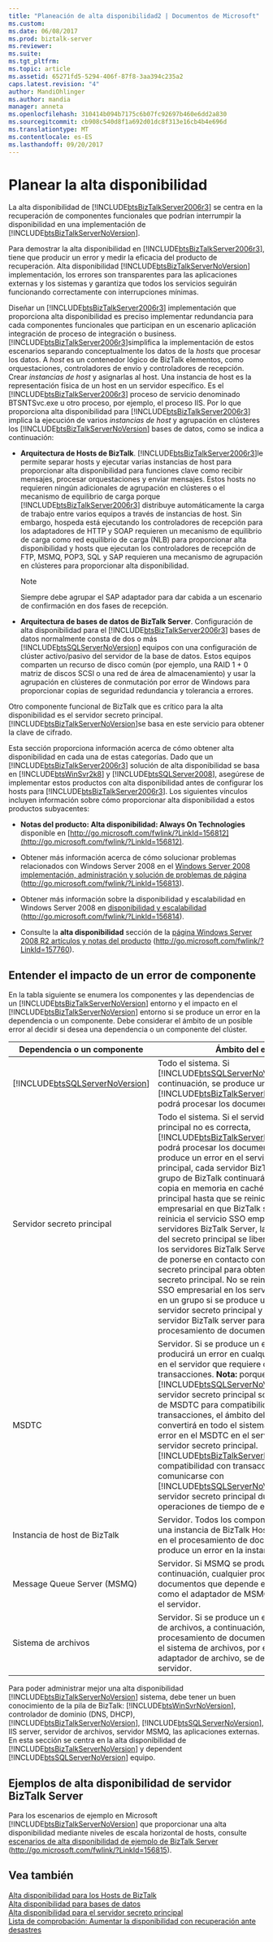```yaml
---
title: "Planeación de alta disponibilidad2 | Documentos de Microsoft"
ms.custom: 
ms.date: 06/08/2017
ms.prod: biztalk-server
ms.reviewer: 
ms.suite: 
ms.tgt_pltfrm: 
ms.topic: article
ms.assetid: 65271fd5-5294-406f-87f8-3aa394c235a2
caps.latest.revision: "4"
author: MandiOhlinger
ms.author: mandia
manager: anneta
ms.openlocfilehash: 310414b094b7175c6b07fc92697b460e6dd2a830
ms.sourcegitcommit: cb908c540d8f1a692d01dc8f313e16cb4b4e696d
ms.translationtype: MT
ms.contentlocale: es-ES
ms.lasthandoff: 09/20/2017
---
```

# <a name="planning-for-high-availability"></a>Planear la alta disponibilidad
La alta disponibilidad de [!INCLUDE[btsBizTalkServer2006r3](../includes/btsbiztalkserver2006r3-md.md)] se centra en la recuperación de componentes funcionales que podrían interrumpir la disponibilidad en una implementación de [!INCLUDE[btsBizTalkServerNoVersion](../includes/btsbiztalkservernoversion-md.md)].  
  
 Para demostrar la alta disponibilidad en [!INCLUDE[btsBizTalkServer2006r3](../includes/btsbiztalkserver2006r3-md.md)], tiene que producir un error y medir la eficacia del producto de recuperación. Alta disponibilidad [!INCLUDE[btsBizTalkServerNoVersion](../includes/btsbiztalkservernoversion-md.md)] implementación, los errores son transparentes para las aplicaciones externas y los sistemas y garantiza que todos los servicios seguirán funcionando correctamente con interrupciones mínimas.  
  
 Diseñar un [!INCLUDE[btsBizTalkServer2006r3](../includes/btsbiztalkserver2006r3-md.md)] implementación que proporciona alta disponibilidad es preciso implementar redundancia para cada componentes funcionales que participan en un escenario aplicación integración de proceso de integración o business. [!INCLUDE[btsBizTalkServer2006r3](../includes/btsbiztalkserver2006r3-md.md)]simplifica la implementación de estos escenarios separando conceptualmente los datos de la *hosts* que procesar los datos. A *host* es un contenedor lógico de BizTalk elementos, como orquestaciones, controladores de envío y controladores de recepción. Crear *instancias de host* y asignarlas al host. Una instancia de host es la representación física de un host en un servidor específico. Es el [!INCLUDE[btsBizTalkServer2006r3](../includes/btsbiztalkserver2006r3-md.md)] proceso de servicio denominado BTSNTSvc.exe u otro proceso, por ejemplo, el proceso IIS. Por lo que proporciona alta disponibilidad para [!INCLUDE[btsBizTalkServer2006r3](../includes/btsbiztalkserver2006r3-md.md)] implica la ejecución de varios *instancias de host* y agrupación en clústeres los [!INCLUDE[btsBizTalkServerNoVersion](../includes/btsbiztalkservernoversion-md.md)] bases de datos, como se indica a continuación:  
  
-   **Arquitectura de Hosts de BizTalk**. [!INCLUDE[btsBizTalkServer2006r3](../includes/btsbiztalkserver2006r3-md.md)]le permite separar hosts y ejecutar varias instancias de host para proporcionar alta disponibilidad para funciones clave como recibir mensajes, procesar orquestaciones y enviar mensajes. Estos hosts no requieren ningún adicionales de agrupación en clústeres o el mecanismo de equilibrio de carga porque [!INCLUDE[btsBizTalkServer2006r3](../includes/btsbiztalkserver2006r3-md.md)] distribuye automáticamente la carga de trabajo entre varios equipos a través de instancias de host. Sin embargo, hospeda está ejecutando los controladores de recepción para los adaptadores de HTTP y SOAP requieren un mecanismo de equilibrio de carga como red equilibrio de carga (NLB) para proporcionar alta disponibilidad y hosts que ejecutan los controladores de recepción de FTP, MSMQ, POP3, SQL y SAP requieren una mecanismo de agrupación en clústeres para proporcionar alta disponibilidad.  
  
    > [!NOTE]  
    >  Siempre debe agrupar el SAP adaptador para dar cabida a un escenario de confirmación en dos fases de recepción.  
  
-   **Arquitectura de bases de datos de BizTalk Server**. Configuración de alta disponibilidad para el [!INCLUDE[btsBizTalkServer2006r3](../includes/btsbiztalkserver2006r3-md.md)] bases de datos normalmente consta de dos o más [!INCLUDE[btsSQLServerNoVersion](../includes/btssqlservernoversion-md.md)] equipos con una configuración de clúster activo/pasivo del servidor de la base de datos. Estos equipos comparten un recurso de disco común (por ejemplo, una RAID 1 + 0 matriz de discos SCSI o una red de área de almacenamiento) y usar la agrupación en clústeres de conmutación por error de Windows para proporcionar copias de seguridad redundancia y tolerancia a errores.  
  
 Otro componente funcional de BizTalk que es crítico para la alta disponibilidad es el servidor secreto principal. [!INCLUDE[btsBizTalkServerNoVersion](../includes/btsbiztalkservernoversion-md.md)]se basa en este servicio para obtener la clave de cifrado.  
  
 Esta sección proporciona información acerca de cómo obtener alta disponibilidad en cada una de estas categorías. Dado que un [!INCLUDE[btsBizTalkServer2006r3](../includes/btsbiztalkserver2006r3-md.md)] solución de alta disponibilidad se basa en [!INCLUDE[btsWinSvr2k8](../includes/btswinsvr2k8-md.md)] y [!INCLUDE[btsSQLServer2008](../includes/btssqlserver2008-md.md)], asegúrese de implementar estos productos con alta disponibilidad antes de configurar los hosts para [!INCLUDE[btsBizTalkServer2006r3](../includes/btsbiztalkserver2006r3-md.md)]. Los siguientes vínculos incluyen información sobre cómo proporcionar alta disponibilidad a estos productos subyacentes:  
  
-   **Notas del producto: Alta disponibilidad: Always On Technologies** disponible en [http://go.microsoft.com/fwlink/?LinkId=156812](http://go.microsoft.com/fwlink/?LinkId=156812).  
  
-   Obtener más información acerca de cómo solucionar problemas relacionados con Windows Server 2008 en el [Windows Server 2008 implementación, administración y solución de problemas de página](http://go.microsoft.com/fwlink/?LinkId=156813) (http://go.microsoft.com/fwlink/?LinkId=156813).  
  
-   Obtener más información sobre la disponibilidad y escalabilidad en Windows Server 2008 en [disponibilidad y escalabilidad](http://go.microsoft.com/fwlink/?LinkId=156814) (http://go.microsoft.com/fwlink/?LinkId=156814).  
  
-   Consulte la **alta disponibilidad** sección de la [página Windows Server 2008 R2 artículos y notas del producto](http://go.microsoft.com/fwlink/?LinkId=157760) (http://go.microsoft.com/fwlink/?LinkId=157760).  
  
## <a name="understanding-the-impact-of-a-component-failure"></a>Entender el impacto de un error de componente  
 En la tabla siguiente se enumera los componentes y las dependencias de un [!INCLUDE[btsBizTalkServerNoVersion](../includes/btsbiztalkservernoversion-md.md)] entorno y el impacto en el [!INCLUDE[btsBizTalkServerNoVersion](../includes/btsbiztalkservernoversion-md.md)] entorno si se produce un error en la dependencia o un componente. Debe considerar el ámbito de un posible error al decidir si desea una dependencia o un componente del clúster.  
  
|Dependencia o un componente|Ámbito del error|  
|-----------------------------|----------------------|  
|[!INCLUDE[btsSQLServerNoVersion](../includes/btssqlservernoversion-md.md)]|Todo el sistema. Si [!INCLUDE[btsSQLServerNoVersion](../includes/btssqlservernoversion-md.md)] , a continuación, se produce un error [!INCLUDE[btsBizTalkServerNoVersion](../includes/btsbiztalkservernoversion-md.md)] no podrá procesar los documentos.|  
|Servidor secreto principal|Todo el sistema. Si el servidor secreto principal no es correcta, [!INCLUDE[btsBizTalkServerNoVersion](../includes/btsbiztalkservernoversion-md.md)] no podrá procesar los documentos. **Nota:** si se produce un error en el servidor secreto principal, cada servidor BizTalk server en el grupo de BizTalk continuarán utilizando una copia en memoria en caché del secreto principal hasta que se reinicie el servicio SSO empresarial en que BizTalk server. Si se reinicia el servicio SSO empresarial en los servidores BizTalk Server, la copia en caché del secreto principal se libera de la memoria y los servidores BizTalk Server deben ser capaz de ponerse en contacto con el servidor secreto principal para obtener otra copia del secreto principal. No se reinicie el servicio de SSO empresarial en los servidores de BizTalk en un grupo si se produce un error en el servidor secreto principal y desea que el servidor BizTalk server para continuar el procesamiento de documentos.|  
|MSDTC|Servidor. Si se produce un error de MSDTC se producirá un error en cualquier componente en el servidor que requiere compatibilidad con transacciones. **Nota:** porque [!INCLUDE[btsSQLServerNoVersion](../includes/btssqlservernoversion-md.md)] y el servidor secreto principal son dependientes de MSDTC para compatibilidad con transacciones, el ámbito del error se convertirá en todo el sistema si se produce un error en el MSDTC en el servidor SQL o el servidor secreto principal. [!INCLUDE[btsBizTalkServerNoVersion](../includes/btsbiztalkservernoversion-md.md)]requiere compatibilidad con transacciones al comunicarse con [!INCLUDE[btsSQLServerNoVersion](../includes/btssqlservernoversion-md.md)] y el servidor secreto principal durante las operaciones de tiempo de ejecución.|  
|Instancia de host de BizTalk|Servidor. Todos los componentes alojados en una instancia de BizTalk Host podrá participar en el procesamiento de documentos si se produce un error en la instancia de host.|  
|Message Queue Server (MSMQ)|Servidor. Si MSMQ se produce un error, a continuación, cualquier procesamiento de documentos que depende el servicio MSMQ, como el adaptador de MSMQ, se detendrá en el servidor.|  
|Sistema de archivos|Servidor. Si se produce un error en el sistema de archivos, a continuación, cualquier procesamiento de documentos que depende el sistema de archivos, por ejemplo, el adaptador de archivo, se detendrá en el servidor.|  
  
 Para poder administrar mejor una alta disponibilidad [!INCLUDE[btsBizTalkServerNoVersion](../includes/btsbiztalkservernoversion-md.md)] sistema, debe tener un buen conocimiento de la pila de BizTalk: [!INCLUDE[btsWinSvrNoVersion](../includes/btswinsvrnoversion-md.md)], controlador de dominio (DNS, DHCP), [!INCLUDE[btsBizTalkServerNoVersion](../includes/btsbiztalkservernoversion-md.md)], [!INCLUDE[btsSQLServerNoVersion](../includes/btssqlservernoversion-md.md)], IIS server, servidor de archivos, servidor MSMQ, las aplicaciones externas. En esta sección se centra en la alta disponibilidad de [!INCLUDE[btsBizTalkServerNoVersion](../includes/btsbiztalkservernoversion-md.md)] y dependent [!INCLUDE[btsSQLServerNoVersion](../includes/btssqlservernoversion-md.md)] equipo.  
  
## <a name="biztalk-server-high-availability-examples"></a>Ejemplos de alta disponibilidad de servidor BizTalk Server  
 Para los escenarios de ejemplo en Microsoft [!INCLUDE[btsBizTalkServerNoVersion](../includes/btsbiztalkservernoversion-md.md)] que proporcionar una alta disponibilidad mediante niveles de escala horizontal de hosts, consulte [escenarios de alta disponibilidad de ejemplo de BizTalk Server](http://go.microsoft.com/fwlink/?LinkId=156815) (http://go.microsoft.com/fwlink/?LinkId=156815).  
  
## <a name="see-also"></a>Vea también  
 [Alta disponibilidad para los Hosts de BizTalk](../technical-guides/high-availability-for-biztalk-hosts.md)   
 [Alta disponibilidad para bases de datos](../technical-guides/high-availability-for-databases.md)   
 [Alta disponibilidad para el servidor secreto principal](../technical-guides/high-availability-for-the-master-secret-server.md)   
 [Lista de comprobación: Aumentar la disponibilidad con recuperación ante desastres](../technical-guides/checklist-increasing-availability-with-disaster-recovery.md)